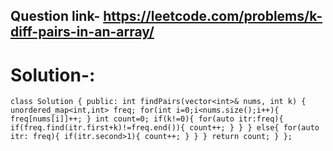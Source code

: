 ## Question link- https://leetcode.com/problems/k-diff-pairs-in-an-array/
# Solution-:
``
class Solution {
public:
    int findPairs(vector<int>& nums, int k) {
        unordered_map<int,int> freq;
        for(int i=0;i<nums.size();i++){
            freq[nums[i]]++;
        }
        int count=0;
        if(k!=0){
            for(auto itr:freq){
                if(freq.find(itr.first+k)!=freq.end()){
                    count++;
                }
            }
        }
        else{
            for(auto itr: freq){
                if(itr.second>1){
                    count++;
                }
            }
        }
        return count;
    }
};
``
